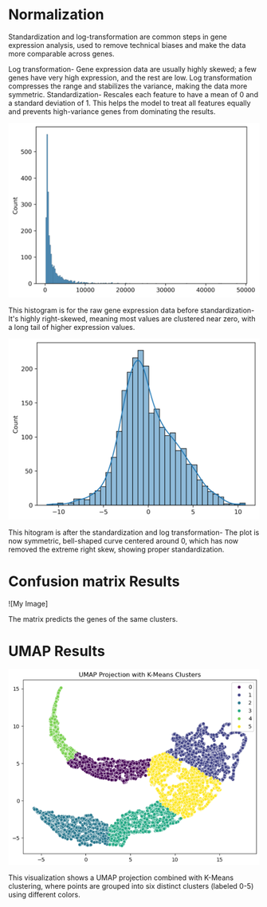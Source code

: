 # Normalization
Standardization and log-transformation are common steps in gene expression analysis, used to remove technical biases and make the data more comparable across genes.

Log transformation- Gene expression data are usually highly skewed; a few genes have very high expression, and the rest are low. Log transformation compresses the range and stabilizes the variance, making the data more symmetric.
Standardization- Rescales each feature to have a mean of 0 and a standard deviation of 1. This helps the model to treat all features equally and prevents high-variance genes from dominating the results.

![My Image](https://github.com/Akshya29/machiny/blob/main/before_normalisation.png)

This histogram is for the raw gene expression data before standardization-
It's highly right-skewed, meaning most values are clustered near zero, with a long tail of higher expression values. 

![My Image](https://github.com/Akshya29/machiny/blob/main/after_normalisation.png)

This hitogram is after the standardization and log transformation- 
The plot is now symmetric, bell-shaped curve centered around 0, which has now removed the extreme right skew, showing proper standardization.

# Confusion matrix Results
![My Image]

The matrix predicts the genes of the same clusters.

# UMAP Results
![My Image](https://github.com/Akshya29/machiny/blob/main/Screenshot%202025-04-15%20144503.png)

This visualization shows a UMAP projection combined with K-Means clustering, where points are grouped into six distinct clusters (labeled 0-5) using different colors.

